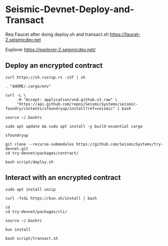 # Seismic-Devnet-Deploy-and-Transact

Req Faucet after doing deploy.sh and transact.sh https://faucet-2.seismicdev.net


Explorer
https://explorer-2.seismicdev.net/

## Deploy an encrypted contract

```
curl https://sh.rustup.rs -sSf | sh
```
```
. "$HOME/.cargo/env"
```
```
curl -L \
     -H "Accept: application/vnd.github.v3.raw" \
     "https://api.github.com/repos/SeismicSystems/seismic-foundry/contents/sfoundryup/install?ref=seismic" | bash
```
```
source ~/.bashrc
```
```
sudo apt update && sudo apt install -y build-essential cargo
```
```
sfoundryup 
```
```
git clone --recurse-submodules https://github.com/SeismicSystems/try-devnet.git
cd try-devnet/packages/contract/
```
```
bash script/deploy.sh
```


## **Interact with an encrypted contract**
```
sudo apt install unzip
```
```
curl -fsSL https://bun.sh/install | bash
```
```
cd
cd try-devnet/packages/cli/
```
```
source ~/.bashrc
```
```
bun install
```
```
bash script/transact.sh
```

